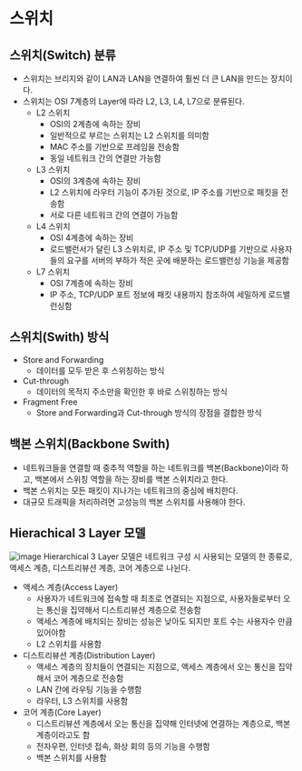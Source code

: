 # 스위치
## 스위치(Switch) 분류
* 스위치는 브리지와 같이 LAN과 LAN을 연결하여 훨씬 더 큰 LAN을 만드는 장치이다.
* 스위치는 OSI 7계층의 Layer에 따라 L2, L3, L4, L7으로 분류된다.
    * L2 스위치
        * OSI의 2계층에 속하는 장비
        * 일반적으로 부르는 스위치는 L2 스위치를 의미함
        * MAC 주소를 기반으로 프레임을 전송함
        * 동일 네트워크 간의 연결만 가능함
    * L3 스위치
        * OSI의 3계층에 속하는 장비
        * L2 스위치에 라우터 기능이 추가된 것으로, IP 주소를 기반으로 패킷을 전송함
        * 서로 다른 네트워크 간의 연결이 가능함
    * L4 스위치
        * OSI 4계층에 속하는 장비
        * 로드밸런서가 달린 L3 스위치로, IP 주소 및 TCP/UDP를 기반으로 사용자들의 요구를 서버의 부하가 적은 곳에 배분하는 로드밸런싱 기능을 제공함
    * L7 스위치
        * OSI 7계층에 속하는 장비
        * IP 주소, TCP/UDP 포트 정보에 패킷 내용까지 참조하여 세밀하게 로드밸런싱함

## 스위치(Swith) 방식
* Store and Forwarding
    * 데이터를 모두 받은 후 스위칭하는 방식
* Cut-through
    * 데이터의 목적지 주소만을 확인한 후 바로 스위칭하는 방식
* Fragment Free
    * Store and Forwarding과 Cut-through 방식의 장점을 결합한 방식

## 백본 스위치(Backbone Swith)
* 네트워크들을 연결할 때 중추적 역할을 하는 네트워크를 백본(Backbone)이라 하고, 백본에서 스위칭 역할을 하는 장비를 백본 스위치라고 한다.
* 백본 스위치는 모든 패킷이 지나가는 네트워크의 중심에 배치한다.
* 대규모 트래픽을 처리하려면 고성능의 백본 스위치를 사용해야 한다.

## Hierachical 3 Layer 모델
![image](https://user-images.githubusercontent.com/91411447/164150954-36775904-7233-48b8-9011-3ba4771022ef.png)
Hierarchical 3 Layer 모델은 네트워크 구성 시 사용되는 모델의 한 종류로, 액세스 계층, 디스트리뷰션 계층, 코어 계층으로 나뉜다.
* 액세스 계층(Access Layer)
    * 사용자가 네트워크에 접속할 때 최초로 연결되는 지점으로, 사용자들로부터 오는 통신을 집약해서 디스트리뷰션 계층으로 전송함
    * 액세스 계층에 배치되는 장비는 성능은 낮아도 되지만 포트 수는 사용자수 만큼 있어야함
    * L2 스위치를 사용함
* 디스트리뷰션 계층(Distribution Layer)
    * 액세스 계층의 장치들이 연결되는 지점으로, 액세스 계층에서 오는 통신을 집약해서 코어 계층으로 전송함
    * LAN 간에 라우팅 기능을 수행함
    * 라우터, L3 스위치를 사용함
* 코어 계층(Core Layer)
    * 디스트리뷰션 계층에서 오는 통신을 집약해 인터넷에 연결하는 계층으로, 백본 계층이라고도 함
    * 전자우편, 인터넷 접속, 화상 회의 등의 기능을 수행함
    * 백본 스위치를 사용함
